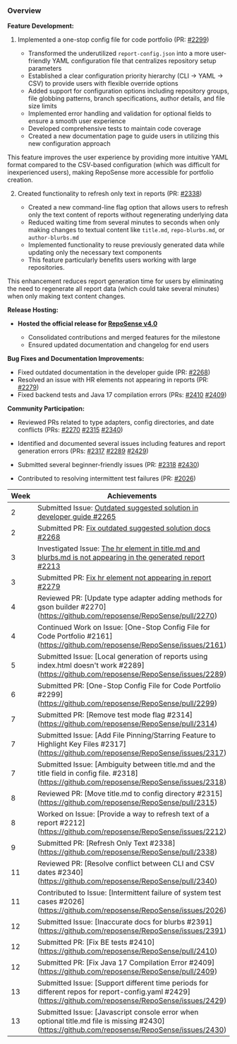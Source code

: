 ### Overview

**Feature Development:**

1. Implemented a one-stop config file for code portfolio (PR: [#2299](https://github.com/reposense/RepoSense/pull/2299))

    * Transformed the underutilized `report-config.json` into a more user-friendly YAML configuration file that centralizes repository setup parameters
    * Established a clear configuration priority hierarchy (CLI → YAML → CSV) to provide users with flexible override options
    * Added support for configuration options including repository groups, file globbing patterns, branch specifications, author details, and file size limits
    * Implemented error handling and validation for optional fields to ensure a smooth user experience
    * Developed comprehensive tests to maintain code coverage
    * Created a new documentation page to guide users in utilizing this new configuration approach

This feature improves the user experience by providing more intuitive YAML format compared to the CSV-based configuration (which was difficult for inexperienced users), making RepoSense more accessible for portfolio creation.
    
2. Created functionality to refresh only text in reports (PR: [#2338](https://github.com/reposense/RepoSense/pull/2338))

    * Created a new command-line flag option that allows users to refresh only the text content of reports without regenerating underlying data
    * Reduced waiting time from several minutes to seconds when only making changes to textual content like `title.md`, `repo-blurbs.md`, or `author-blurbs.md`
    * Implemented functionality to reuse previously generated data while updating only the necessary text components
    * This feature particularly benefits users working with large repositories.

This enhancement reduces report generation time for users by eliminating the need to regenerate all report data (which could take several minutes) when only making text content changes.

**Release Hosting:**

* **Hosted the official release for [RepoSense v4.0](https://github.com/reposense/RepoSense/releases/tag/v4.0)**

  * Consolidated contributions and merged features for the milestone
  * Ensured updated documentation and changelog for end users

**Bug Fixes and Documentation Improvements:**
- Fixed outdated documentation in the developer guide (PR: [#2268](https://github.com/reposense/RepoSense/pull/2268))
- Resolved an issue with HR elements not appearing in reports (PR: [#2279](https://github.com/reposense/RepoSense/pull/2279))
- Fixed backend tests and Java 17 compilation errors (PRs: [#2410](https://github.com/reposense/RepoSense/pull/2410) [#2409](https://github.com/reposense/RepoSense/pull/2409))

**Community Participation:**
- Reviewed PRs related to type adapters, config directories, and date conflicts (PRs: [#2270](https://github.com/reposense/RepoSense/pull/2270) [#2315](https://github.com/reposense/RepoSense/pull/2315) [#2340](https://github.com/reposense/RepoSense/pull/2340))

- Identified and documented several issues including features and report generation errors (PRs: [#2317](https://github.com/reposense/RepoSense/issues/2317) [#2289](https://github.com/reposense/RepoSense/issues/2289) [#2429](https://github.com/reposense/RepoSense/issues/2429))

- Submitted several beginner-friendly issues (PR: [#2318](https://github.com/reposense/RepoSense/issues/2318) [#2430](https://github.com/reposense/RepoSense/issues/2430))

- Contributed to resolving intermittent test failures (PR: [#2026](https://github.com/reposense/RepoSense/issues/2026))



| Week | Achievements                                             |
|------|----------------------------------------------------------|
| 2    | Submitted Issue: [Outdated suggested solution in developer guide #2265](https://github.com/reposense/RepoSense/issues/2265)    
| 2    | Submitted PR: [Fix outdated suggested solution docs #2268](https://github.com/reposense/RepoSense/pull/2268)
| 3    | Investigated Issue: [The hr element in title.md and blurbs.md is not appearing in the generated report #2213](https://github.com/reposense/RepoSense/issues/2213)
| 3    | Submitted PR: [Fix hr element not appearing in report #2279](https://github.com/reposense/RepoSense/pull/2279) 
| 4    | Reviewed PR: [Update type adapter adding methods for gson builder #2270] (https://github.com/reposense/RepoSense/pull/2270)
| 4    | Continued Work on Issue: [One-Stop Config File for Code Portfolio #2161] (https://github.com/reposense/RepoSense/issues/2161)
| 5    | Submitted Issue: [Local generation of reports using index.html doesn't work #2289] (https://github.com/reposense/RepoSense/issues/2289)
| 6    | Submitted PR: [One-Stop Config File for Code Portfolio #2299] (https://github.com/reposense/RepoSense/pull/2299)
| 7    | Submitted PR: [Remove test mode flag #2314] (https://github.com/reposense/RepoSense/pull/2314)
| 7    | Submitted Issue: [Add File Pinning/Starring Feature to Highlight Key Files #2317] (https://github.com/reposense/RepoSense/issues/2317)
| 7    | Submitted Issue: [Ambiguity between title.md and the title field in config file. #2318] (https://github.com/reposense/RepoSense/issues/2318)
| 8    | Reviewed PR: [Move title.md to config directory #2315] (https://github.com/reposense/RepoSense/pull/2315)
| 8    | Worked on Issue: [Provide a way to refresh text of a report #2212] (https://github.com/reposense/RepoSense/issues/2212)
| 9    | Submitted PR: [Refresh Only Text #2338] (https://github.com/reposense/RepoSense/pull/2338)
| 11   | Reviewed PR:  [Resolve conflict between CLI and CSV dates #2340] (https://github.com/reposense/RepoSense/pull/2340)
| 11   | Contributed to Issue: [Intermittent failure of system test cases #2026] (https://github.com/reposense/RepoSense/issues/2026)
| 12   | Submitted Issue: [Inaccurate docs for blurbs #2391] (https://github.com/reposense/RepoSense/issues/2391)
| 12   | Submitted PR: [Fix BE tests #2410] (https://github.com/reposense/RepoSense/pull/2410)
| 12   | Submitted PR: [Fix Java 17 Compilation Error #2409] (https://github.com/reposense/RepoSense/pull/2409)
| 13   | Submitted Issue: [Support different time periods for different repos for report-config.yaml #2429] (https://github.com/reposense/RepoSense/issues/2429)
| 13   | Submitted Issue: [Javascript console error when optional title.md file is missing #2430] (https://github.com/reposense/RepoSense/issues/2430)
